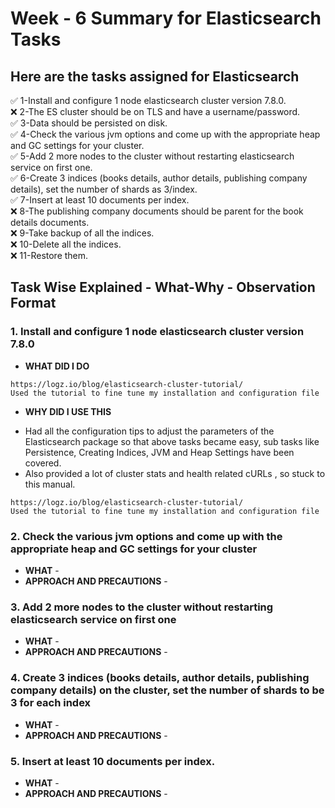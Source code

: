 # Week - 6 Summary for Elasticsearch Tasks 

## Here are the tasks assigned for Elasticsearch 

✅ 1-Install and configure 1 node elasticsearch cluster version 7.8.0.  
❌ 2-The ES cluster should be on TLS and have a username/password.  
✅ 3-Data should be persisted on disk.  
✅ 4-Check the various jvm options and come up with the appropriate heap and GC settings for your cluster.    
✅ 5-Add 2 more nodes to the cluster without restarting elasticsearch service on first one.  
✅ 6-Create 3 indices (books details, author details, publishing company details), set the number of shards as 3/index.   
✅ 7-Insert at least 10 documents per index.  
❌ 8-The publishing company documents should be parent for the book details documents.  
❌ 9-Take backup of all the indices.  
❌ 10-Delete all the indices.  
❌ 11-Restore them.  



## Task Wise Explained - What-Why - Observation Format

### 1. Install and configure 1 node elasticsearch cluster version 7.8.0 

* **WHAT DID I DO**  
```
https://logz.io/blog/elasticsearch-cluster-tutorial/ 
Used the tutorial to fine tune my installation and configuration file
```
* **WHY DID I USE THIS** 

-  Had all the configuration tips to adjust the parameters of the Elasticsearch package so that above tasks became easy, sub tasks like Persistence, Creating Indices, JVM and Heap Settings have been covered. 
-  Also provided a lot of cluster stats and health related cURLs , so stuck to this manual. 

```
https://logz.io/blog/elasticsearch-cluster-tutorial/ 
Used the tutorial to fine tune my installation and configuration file
```

### 2. Check the various jvm options and come up with the appropriate heap and GC settings for your cluster 
* **WHAT** - 
* **APPROACH AND PRECAUTIONS** - 



### 3. Add 2 more nodes to the cluster without restarting elasticsearch service on first one
* **WHAT** - 
* **APPROACH AND PRECAUTIONS** - 



### 4. Create 3 indices (books details, author details, publishing company details) on the cluster, set the number of shards to be 3 for each index
* **WHAT** - 
* **APPROACH AND PRECAUTIONS** - 



### 5. Insert at least 10 documents per index.
* **WHAT** - 
* **APPROACH AND PRECAUTIONS** - 

